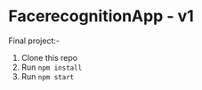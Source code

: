 # FacerecognitionApp - v1
Final project:-

1. Clone this repo
2. Run `npm install`
3. Run `npm start`

